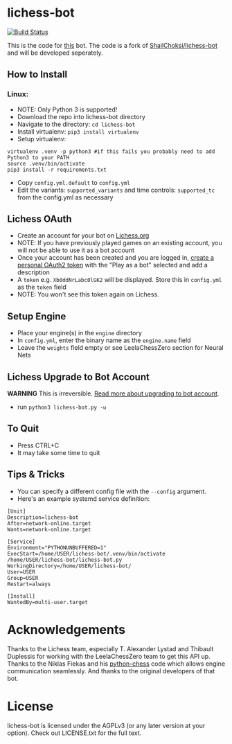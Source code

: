 # lichess-bot
[![Build Status](https://travis-ci.com/nautusproject/lichess-bot.svg?branch=master)](https://travis-ci.com/nautusproject/lichess-bot)

This is the code for  [this](https://lichess.org/@/FS-Schach-Super) bot. The code is a fork of [ShailChoksi/lichess-bot](https://github.com/ShailChoksi/lichess-bot) and will be developed seperately.

## How to Install

### Linux:
- NOTE: Only Python 3 is supported!
- Download the repo into lichess-bot directory
- Navigate to the directory: `cd lichess-bot`
- Install virtualenv: `pip3 install virtualenv`
- Setup virtualenv:
```
virtualenv .venv -p python3 #if this fails you probably need to add Python3 to your PATH
source .venv/bin/activate
pip3 install -r requirements.txt
```
- Copy `config.yml.default` to `config.yml`
- Edit the variants: `supported_variants` and time controls: `supported_tc` from the config.yml as necessary


## Lichess OAuth
- Create an account for your bot on [Lichess.org](https://lichess.org/signup)
- NOTE: If you have previously played games on an existing account, you will not be able to use it as a bot account
- Once your account has been created and you are logged in, [create a personal OAuth2 token](https://lichess.org/account/oauth/token/create) with the "Play as a bot" selected and add a description
- A `token` e.g. `Xb0ddNrLabc0lGK2` will be displayed. Store this in `config.yml` as the `token` field
- NOTE: You won't see this token again on Lichess.


## Setup Engine
- Place your engine(s) in the `engine` directory
- In `config.yml`, enter the binary name as the `engine.name` field
- Leave the `weights` field empty or see LeelaChessZero section for Neural Nets


## Lichess Upgrade to Bot Account
**WARNING** This is irreversible. [Read more about upgrading to bot account](https://lichess.org/api#operation/botAccountUpgrade).
- run `python3 lichess-bot.py -u`

## To Quit
- Press CTRL+C
- It may take some time to quit


## Tips & Tricks
- You can specify a different config file with the `--config` argument.
- Here's an example systemd service definition:
```
[Unit]
Description=lichess-bot
After=network-online.target
Wants=network-online.target

[Service]
Environment="PYTHONUNBUFFERED=1"
ExecStart=/home/USER/lichess-bot/.venv/bin/activate /home/USER/lichess-bot/lichess-bot.py
WorkingDirectory=/home/USER/lichess-bot/
User=USER
Group=USER
Restart=always

[Install]
WantedBy=multi-user.target
```

# Acknowledgements
Thanks to the Lichess team, especially T. Alexander Lystad and Thibault Duplessis for working with the LeelaChessZero
team to get this API up. Thanks to the Niklas Fiekas and his [python-chess](https://github.com/niklasf/python-chess) code which allows engine communication seamlessly. And thanks to the original developers of that bot.

# License
lichess-bot is licensed under the AGPLv3 (or any later version at your option). Check out LICENSE.txt for the full text.
